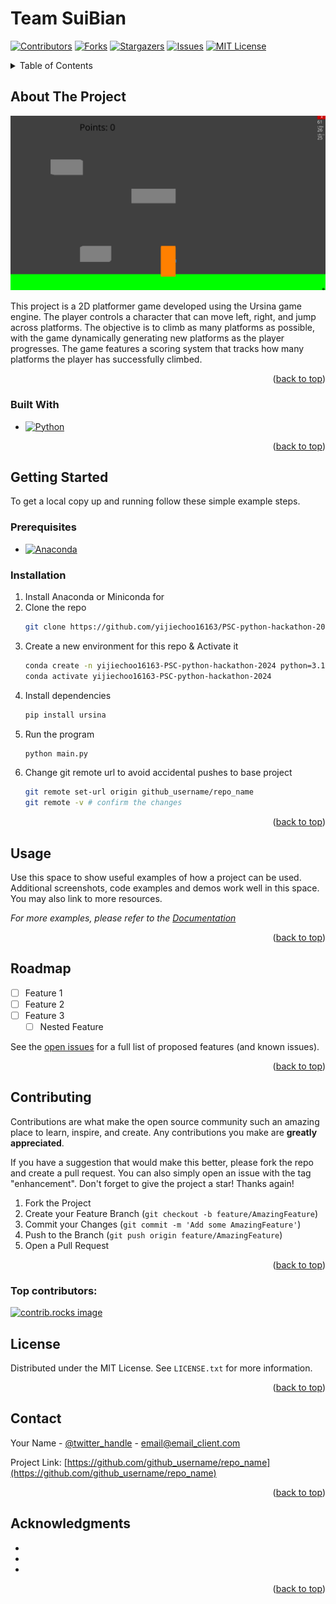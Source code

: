 # Team SuiBian
<!-- Improved compatibility of back to top link: See: https://github.com/othneildrew/Best-README-Template/pull/73 -->
<a id="readme-top"></a>
<!--
*** Thanks for checking out the Best-README-Template. If you have a suggestion
*** that would make this better, please fork the repo and create a pull request
*** or simply open an issue with the tag "enhancement".
*** Don't forget to give the project a star!
*** Thanks again! Now go create something AMAZING! :D
-->



<!-- PROJECT SHIELDS -->
<!--
*** I'm using markdown "reference style" links for readability.
*** Reference links are enclosed in brackets [ ] instead of parentheses ( ).
*** See the bottom of this document for the declaration of the reference variables
*** for contributors-url, forks-url, etc. This is an optional, concise syntax you may use.
*** https://www.markdownguide.org/basic-syntax/#reference-style-links
-->
[![Contributors][contributors-shield]][contributors-url]
[![Forks][forks-shield]][forks-url]
[![Stargazers][stars-shield]][stars-url]
[![Issues][issues-shield]][issues-url]
[![MIT License][license-shield]][license-url]

<!-- TABLE OF CONTENTS -->
<details>
  <summary>Table of Contents</summary>
  <ol>
    <li>
      <a href="#about-the-project">About The Project</a>
      <ul>
        <li><a href="#built-with">Built With</a></li>
      </ul>
    </li>
    <li>
      <a href="#getting-started">Getting Started</a>
      <ul>
        <li><a href="#prerequisites">Prerequisites</a></li>
        <li><a href="#installation">Installation</a></li>
      </ul>
    </li>
    <li><a href="#usage">Usage</a></li>
    <li><a href="#roadmap">Roadmap</a></li>
    <li><a href="#contributing">Contributing</a></li>
    <li><a href="#license">License</a></li>
    <li><a href="#contact">Contact</a></li>
    <li><a href="#acknowledgments">Acknowledgments</a></li>
  </ol>
</details>



<!-- ABOUT THE PROJECT -->
## About The Project

![Main Screen Shot](/img/main-screen-shot.png)

This project is a 2D platformer game developed using the Ursina game engine. The player controls a character that can move left, right, and jump across platforms. The objective is to climb as many platforms as possible, with the game dynamically generating new platforms as the player progresses. The game features a scoring system that tracks how many platforms the player has successfully climbed.

<p align="right">(<a href="#readme-top">back to top</a>)</p>



### Built With


* [![Python][Python]][Python-url]

<p align="right">(<a href="#readme-top">back to top</a>)</p>



<!-- GETTING STARTED -->
## Getting Started

To get a local copy up and running follow these simple example steps.

### Prerequisites

* [![Anaconda][Anaconda]][Anaconda-url]

### Installation

1. Install Anaconda or Miniconda for 
2. Clone the repo
   ```sh
   git clone https://github.com/yijiechoo16163/PSC-python-hackathon-2024
   ```
3. Create a new environment for this repo & Activate it
   ```sh
   conda create -n yijiechoo16163-PSC-python-hackathon-2024 python=3.12
   conda activate yijiechoo16163-PSC-python-hackathon-2024
   ```
4. Install dependencies
   ```sh
   pip install ursina
   ```
4. Run the program
   ```sh
   python main.py
   ```
5. Change git remote url to avoid accidental pushes to base project
   ```sh
   git remote set-url origin github_username/repo_name
   git remote -v # confirm the changes
   ```

<p align="right">(<a href="#readme-top">back to top</a>)</p>



<!-- USAGE EXAMPLES -->
## Usage

Use this space to show useful examples of how a project can be used. Additional screenshots, code examples and demos work well in this space. You may also link to more resources.

_For more examples, please refer to the [Documentation](https://example.com)_

<p align="right">(<a href="#readme-top">back to top</a>)</p>



<!-- ROADMAP -->
## Roadmap

- [ ] Feature 1
- [ ] Feature 2
- [ ] Feature 3
    - [ ] Nested Feature

See the [open issues](https://github.com/github_username/repo_name/issues) for a full list of proposed features (and known issues).

<p align="right">(<a href="#readme-top">back to top</a>)</p>



<!-- CONTRIBUTING -->
## Contributing

Contributions are what make the open source community such an amazing place to learn, inspire, and create. Any contributions you make are **greatly appreciated**.

If you have a suggestion that would make this better, please fork the repo and create a pull request. You can also simply open an issue with the tag "enhancement".
Don't forget to give the project a star! Thanks again!

1. Fork the Project
2. Create your Feature Branch (`git checkout -b feature/AmazingFeature`)
3. Commit your Changes (`git commit -m 'Add some AmazingFeature'`)
4. Push to the Branch (`git push origin feature/AmazingFeature`)
5. Open a Pull Request

<p align="right">(<a href="#readme-top">back to top</a>)</p>

### Top contributors:

<a href="https://github.com/github_username/repo_name/graphs/contributors">
  <img src="https://contrib.rocks/image?repo=github_username/repo_name" alt="contrib.rocks image" />
</a>



<!-- LICENSE -->
## License

Distributed under the MIT License. See `LICENSE.txt` for more information.

<p align="right">(<a href="#readme-top">back to top</a>)</p>



<!-- CONTACT -->
## Contact

Your Name - [@twitter_handle](https://twitter.com/twitter_handle) - email@email_client.com

Project Link: [https://github.com/github_username/repo_name](https://github.com/github_username/repo_name)

<p align="right">(<a href="#readme-top">back to top</a>)</p>



<!-- ACKNOWLEDGMENTS -->
## Acknowledgments

* []()
* []()
* []()

<p align="right">(<a href="#readme-top">back to top</a>)</p>



<!-- MARKDOWN LINKS & IMAGES -->
<!-- https://www.markdownguide.org/basic-syntax/#reference-style-links -->
[contributors-shield]: https://img.shields.io/github/contributors/yijiechoo16163/PSC-python-hackathon-2024.svg?style=for-the-badge
[contributors-url]: https://github.com/yijiechoo16163/PSC-python-hackathon-2024/graphs/contributors
[forks-shield]: https://img.shields.io/github/forks/yijiechoo16163/PSC-python-hackathon-2024.svg?style=for-the-badge
[forks-url]: https://github.com/yijiechoo16163/PSC-python-hackathon-2024/network/members
[stars-shield]: https://img.shields.io/github/stars/yijiechoo16163/PSC-python-hackathon-2024.svg?style=for-the-badge
[stars-url]: https://github.com/yijiechoo16163/PSC-python-hackathon-2024/stargazers
[issues-shield]: https://img.shields.io/github/issues/yijiechoo16163/PSC-python-hackathon-2024.svg?style=for-the-badge
[issues-url]: https://github.com/yijiechoo16163/PSC-python-hackathon-2024/issues
[license-shield]: https://img.shields.io/github/license/yijiechoo16163/PSC-python-hackathon-2024.svg?style=for-the-badge
[license-url]: https://github.com/yijiechoo16163/PSC-python-hackathon-2024/blob/master/LICENSE.txt
[product-screenshot]: images/screenshot.png
[Python]: https://img.shields.io/badge/Python-1e4260?style=for-the-badge&logo=python&logoColor=white
[Python-url]: https://python.org/
[Anaconda]: https://img.shields.io/badge/Anaconda-43b02a?style=for-the-badge&logo=anaconda&logoColor=white
[Anaconda-url]: https://docs.anaconda.com/anaconda/install/
